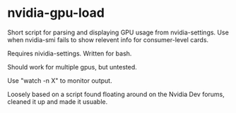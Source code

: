 # nvidia-gpu-load
Short script for parsing and displaying GPU usage from nvidia-settings.
Use when nvidia-smi fails to show relevent info for consumer-level cards.

Requires nividia-settings. Written for bash.

Should work for multiple gpus, but untested.

Use "watch -n X" to monitor output.

Loosely based on a script found floating around on the Nvidia Dev forums, cleaned
it up and made it usuable.
